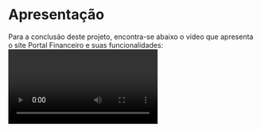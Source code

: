 # Apresentação

Para a conclusão deste projeto, encontra-se abaixo o vídeo que apresenta o site Portal Financeiro e suas funcionalidades:
<video src="img/VIDEO.mp4">
